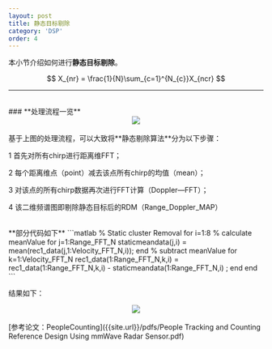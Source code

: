 ```yaml
---
layout: post
title: 静态目标剔除
category: 'DSP'
order: 4
---
```


本小节介绍如何进行**静态目标剔除**。

$$ X_{nr} = \frac{1}{N}\sum_{c=1}^{N_{c}}X_{ncr} $$

- - -

<br>
### **处理流程一览**

<div align=center>
<img src="{{site.url}}/images/static-01.png" div align=center />
</div>

<br>
基于上图的处理流程，可以大致将**静态剔除算法**分为以下步骤：

1 首先对所有chirp进行距离维FFT；

2 每个距离维点（point）减去该点所有chirp的均值（mean）；

3 对该点的所有chirp数据再次进行FFT计算（Doppler—FFT）；

4 该二维频谱图即剔除静态目标后的RDM（Range_Doppler_MAP）

<br>
**部分代码如下**
```matlab
% Static cluster Removal
for i=1:8
	% calculate meanValue
	for j=1:Range_FFT_N
		staticmeandata(j,i) = mean(rec1_data(j,1:Velocity_FFT_N,i));
	end
	% subtract meanValue
	for k=1:Velocity_FFT_N
		rec1_data(1:Range_FFT_N,k,i) = rec1_data(1:Range_FFT_N,k,i) -  staticmeandata(1:Range_FFT_N,i) ;
	end
end
```

结果如下：

<div align=center>
<img src="{{site.url}}/images/static-02.png" div align=center />
</div>
<br>
[参考论文：PeopleCounting]({{site.url}}/pdfs/People Tracking and Counting Reference Design Using mmWave Radar Sensor.pdf)





